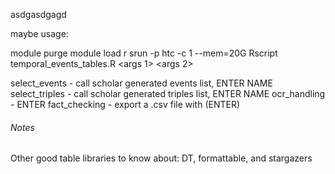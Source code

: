 asdgasdgagd


maybe usage: 

module purge
module load r
srun -p htc -c 1 --mem=20G Rscript temporal_events_tables.R <args 1> <args 2> <etc>


select_events - call scholar generated events list, ENTER NAME
select_triples - call scholar generated triples list, ENTER NAME
ocr_handling - ENTER
fact_checking - export a .csv file with (ENTER) 

###### Notes
Other good table libraries to know about: DT, formattable, and stargazers 
